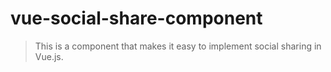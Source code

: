 # vue-social-share-component

> This is a component that makes it easy to implement social sharing in Vue.js.
